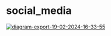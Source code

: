 # social_media
[![diagram-export-19-02-2024-16-33-55](https://i.ibb.co/6WK3gmx/diagram-export-19-02-2024-16-33-55.png)](https://ibb.co/BChXqtx)
